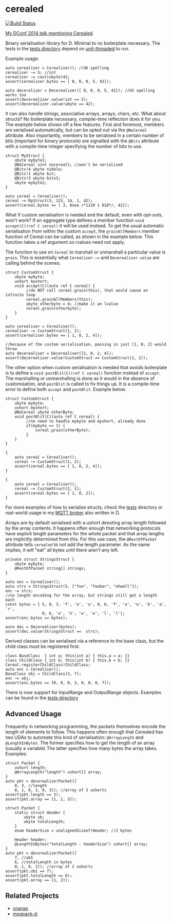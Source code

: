 cerealed
=============
[![Build Status](https://travis-ci.org/atilaneves/cerealed.png?branch=master)](https://travis-ci.org/atilaneves/cerealed)

[My DConf 2014 talk mentioning Cerealed](https://www.youtube.com/watch?v=xpImt14KTdc).

Binary serialisation library for D. Minimal to no boilerplate necessary.
The tests in the [tests directory](tests) depend on
[unit-threaded](https://github.com/atilaneves/unit-threaded) to run.

Example usage:

    auto cerealiser = Cerealiser(); //UK spelling
    cerealiser ~= 5; //int
    cerealiser ~= cast(ubyte)42;
    assert(cerealiser.bytes == [ 0, 0, 0, 5, 42]);

    auto deceralizer = Decerealizer([ 0, 0, 0, 5, 42]); //US spelling works too
    assert(decerealizer.value!int == 5);
    assert(decerealizer.value!ubyte == 42);

It can also handle strings, associative arrays, arrays, chars, etc.
What about structs? No boilerplate necessary, compile-time reflection does it for you.
The example below shows off a few features. First and foremost, members are serialised
automatically, but can be opted out via the `@NoCereal` attribute. Also importantly,
members to be serialised in a certain number of bits (important for binary protocols)
are signalled with the `@Bits` attribute with a compile-time integer specifying the
number of bits to use.

    struct MyStruct {
        ubyte mybyte1;
        @NoCereal uint nocereal1; //won't be serialised
        @Bits!4 ubyte nibble;
        @Bits!1 ubyte bit;
        @Bits!3 ubyte bits3;
        ubyte mybyte2;
    }

    auto cereal = Cerealiser();
    cereal ~= MyStruct(3, 123, 14, 1, 42);
    assert(cereal.bytes == [ 3, 0xea /*1110 1 010*/, 42]);

What if custom serialisation is needed and the default, even with opt-outs, won't work?
If an aggregate type defines a member function `void accept(C)(ref C cereal)` it will be used
instead. To get the usual automatic serialisation from within the custom `accept`,
the `grainAllMembers` member function of Cereal can be called, as shown in the
example below. This function takes a ref argument so rvalues need not apply.

The function to use on `Cereal` to marshall or unmarshall a particular value is `grain`.
This is essentially what `Cerealiser.~=` and `Decerealiser.value` are calling behind
the scenes.

    struct CustomStruct {
        ubyte mybyte;
        ushort myshort;
        void accept(C)(auto ref C cereal) {
             //do NOT call cereal.grain(this), that would cause an infinite loop
             cereal.grainAllMembers(this);
             ubyte otherbyte = 4; //make it an lvalue
             cereal.grain(otherbyte);
        }
    }

    auto cerealiser = Cerealiser();
    cerealiser ~= CustomStruct(1, 2);
    assert(cerealiser.bytes == [ 1, 0, 2, 4]);

    //because of the custom serialisation, passing in just [1, 0, 2] would throw
    auto decerealiser = Decerealiser([1, 0, 2, 4]);
    assert(decerealiser.value!CustomStruct == CustomStruct(1, 2));


The other option when custom serialisation is needed that avoids boilerplate is to
define a `void postBlit(C)(ref C cereal)` function instead of `accept`. The
marshalling or unmarshalling is done as it would in the absence of customisation,
and `postBlit` is called to fix things up. It is a compile-time error to
define both `accept` and `postBlit`. Example below.

    struct CustomStruct {
        ubyte mybyte;
        ushort myshort;
        @NoCereal ubyte otherByte;
        void postBlit(C)(auto ref C cereal) {
             //no need to handle mybyte and myshort, already done
             if(mybyte == 1) {
                 cereal.grain(otherByte);
             }
        }
    }

    {
        auto cereal = Cerealiser();
        cereal ~= CustomStruct(1, 2);
        assert(cereal.bytes == [ 1, 0, 2, 4]);
    }

    {
        auto cereal = Cerealiser();
        cereal ~= CustomStruct(3, 2);
        assert(cereal.bytes == [ 1, 0, 2]);
    }

For more examples of how to serialise structs, check the [tests](tests) directory
or real-world usage in my [MQTT broker](https://github.com/atilaneves/mqtt)
also written in D.

Arrays are by default serialised with a ushort denoting array length followed
by the array contents. It happens often enough that networking protocols
have explicit length parameters for the whole packet and that array lengths
are implicitly determined from this. For this use case, the `@RestOfPacket`
attribute tells `cerealed` to not add the length parameter. As the name implies,
it will "eat" all bytes until there aren't any left.

    private struct StringsStruct {
        ubyte mybyte;
        @RestOfPacket string[] strings;
    }

    auto enc = Cerealiser();
    auto strs = StringsStruct(5, ["foo", "foobar", "ohwell"]);
    enc ~= strs;
    //no length encoding for the array, but strings still get a length each
    const bytes = [ 5, 0, 3, 'f', 'o', 'o', 0, 6, 'f', 'o', 'o', 'b', 'a', 'r',
                    0, 6, 'o', 'h', 'w', 'e', 'l', 'l'];
    assert(enc.bytes == bytes);

    auto dec = Decerealiser(bytes);
    assert(dec.value!StringsStruct ==  strs);

Derived classes can be serialised via a reference to the base class, but the
child class must be registered first:

    class BaseClass  { int a; this(int a) { this.a = a; }}
    class ChildClass { int b; this(int b) { this.b = b; }}
    Cereal.registerChildClass!ChildClass;
    auto enc = Cerealiser();
    BaseClass obj = ChildClass(3, 7);
    enc ~= obj;
    assert(enc.bytes == [0, 0, 0, 3, 0, 0, 0, 7]);

There is now support for InputRange and OutputRange objects. Examples can
be found in the [tests directory](tests/range.d)

Advanced Usage
---------------
Frequently in networking programming, the packets themselves encode the length
of elements to follow. This happens often enough that Cerealed has two UDAs
to automate this kind of serialisation: `@ArrayLength` and `@LengthInBytes`.
The former specifies how to get the length of an array (usually a variable)
The latter specifies how many bytes the array takes. Examples:

    struct Packet {
        ushort length;
        @ArrayLength("length") ushort[] array;
    }
    auto pkt = decerealise!Packet([
        0, 3, //length
        0, 1, 0, 2, 0, 3]); //array of 3 ushorts
    assert(pkt.length == 3);
    assert(pkt.array == [1, 2, 3]);

    struct Packet {
        static struct Header {
            ubyte ub;
            ubyte totalLength;
        }
        enum headerSize = unalignedSizeof!Header; //2 bytes

        Header header;
        @LengthInBytes("totalLength - headerSize") ushort[] array;
    }
    auto pkt = decerealise!Packet([
        7, //ub1
        6, //totalLength in bytes
        0, 1, 0, 2]); //array of 2 ushorts
    assert(pkt.ub1 == 7);
    assert(pkt.totalLength == 6);
    assert(pkt.array == [1, 2]);


Related Projects
----------------
- [orange](https://github.com/jacob-carlborg/orange).
- [msgpack-d](https://github.com/msgpack/msgpack-d).
